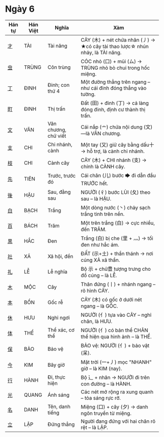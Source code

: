 <link href="styles.css" rel="stylesheet">

# Ngày 6

| Hán tự | Hán Việt | Nghĩa | Xàm |
| -------------------------------- | ------ | -------------- | ---------------------------------------------------------------------------- |
| [<span class="stroke-order">才</span>](https://mazii.net/vi-VN/search/kanji/javi/才) | TÀI | Tài năng | CÂY (木) + nét chứa nhân (丿) → ★có cây tài thao lược☆ nhún nhảy, là TÀI năng. |
| [<span class="stroke-order">虫</span>](https://mazii.net/vi-VN/search/kanji/javi/虫) | TRÙNG | Côn trùng | CÓC nhỏ (口) + mũi (ム) → TRÙNG nhỏ bò chui trong hốc miệng. |
| [<span class="stroke-order">丁</span>](https://mazii.net/vi-VN/search/kanji/javi/丁) | ĐINH | Đinh; con thứ 4 | Một đường thẳng trên ngang – như cái đinh đóng thẳng vào tường. |
| [<span class="stroke-order">町</span>](https://mazii.net/vi-VN/search/kanji/javi/町) | ĐINH | Thị trấn | Đất (田) + đinh (丁) → cả làng đóng đinh, định cư thành thị trấn. |
| [<span class="stroke-order">文</span>](https://mazii.net/vi-VN/search/kanji/javi/文) | VĂN | Văn chương, chữ viết | Cái nắp (亠) chứa nội dung (文)—là VĂN chương. |
| [<span class="stroke-order">支</span>](https://mazii.net/vi-VN/search/kanji/javi/支) | CHI | Chi nhánh, cành | Một tay (又) giữ cây bằng dấu十 → hỗ trợ, là cành chi nhánh. |
| [<span class="stroke-order">枝</span>](https://mazii.net/vi-VN/search/kanji/javi/枝) | CHI | Cành cây | CÂY (木) + CHI nhánh (支) → chính là CÀNH cây. |
| [<span class="stroke-order">先</span>](https://mazii.net/vi-VN/search/kanji/javi/先) | TIÊN | Trước, trước đó | Cái chân (儿) bước 🡆 đi dẫn đầu TRƯỚC hết. |
| [<span class="stroke-order">後</span>](https://mazii.net/vi-VN/search/kanji/javi/後) | HẬU | Sau, đằng sau | NGƯỜI (彳) bước LÙI (夂) theo sau – là HẬU. |
| [<span class="stroke-order">白</span>](https://mazii.net/vi-VN/search/kanji/javi/白) | BẠCH | Trắng | Một dòng nước (丶) chảy sạch trắng tinh trên nền. |
| [<span class="stroke-order">百</span>](https://mazii.net/vi-VN/search/kanji/javi/百) | BÁCH | Trăm | Một trên trắng (白) → cực nhiều, đến TRĂM. |
| [<span class="stroke-order">黒</span>](https://mazii.net/vi-VN/search/kanji/javi/黒) | HẮC | Đen | Trắng (白) bị che (里 + 灬) → tối đen như hắc ám. |
| [<span class="stroke-order">社</span>](https://mazii.net/vi-VN/search/kanji/javi/社) | XÃ | Xã hội, đền | ĐẤT (示+土) + thần thánh → nơi cúng XẢ xã thần. |
| [<span class="stroke-order">礼</span>](https://mazii.net/vi-VN/search/kanji/javi/礼) | LỄ | Lễ nghĩa | Bộ 示 + chữ豊 tượng trưng cho đồ cúng – là LỄ. |
| [<span class="stroke-order">木</span>](https://mazii.net/vi-VN/search/kanji/javi/木) | MỘC | Cây | Thân đứng (丨) + nhánh ngang – rõ hình CÂY. |
| [<span class="stroke-order">本</span>](https://mazii.net/vi-VN/search/kanji/javi/本) | BỔN | Gốc rễ | CÂY (木) có gốc ở dưới nét ngang – là GỐC. |
| [<span class="stroke-order">休</span>](https://mazii.net/vi-VN/search/kanji/javi/休) | HƯU | Nghỉ ngơi | NGƯỜI (亻) tựa vào CÂY – nghỉ chân, là HƯU. |
| [<span class="stroke-order">体</span>](https://mazii.net/vi-VN/search/kanji/javi/体) | THỂ | Thể xác, cơ thể | NGƯỜI (亻) có bản thể CHÂN thể hiện qua hình ảnh – là THỂ. |
| [<span class="stroke-order">保</span>](https://mazii.net/vi-VN/search/kanji/javi/保) | BẢO | Bảo vệ | BẢO vệ: NGƯỜI (亻) + bảo vật (呆). |
| [<span class="stroke-order">今</span>](https://mazii.net/vi-VN/search/kanji/javi/今) | KIM | Bây giờ | Mặt trời (一+丿) mọc "NHANH" giờ – là KIM (nay). |
| [<span class="stroke-order">行</span>](https://mazii.net/vi-VN/search/kanji/javi/行) | HÀNH | Đi, thực hiện | Bộ ⻌ + nhân → NGƯỜI đi trên con đường – là HÀNH. |
| [<span class="stroke-order">光</span>](https://mazii.net/vi-VN/search/kanji/javi/光) | QUANG | Ánh sáng | Các nét mở rộng ra xung quanh – tỏa sáng rực rỡ. |
| [<span class="stroke-order">名</span>](https://mazii.net/vi-VN/search/kanji/javi/名) | DANH | Tên, danh tiếng | Miệng (口) + cây (夕) → danh ngôn truyền từ miệng. |
| [<span class="stroke-order">立</span>](https://mazii.net/vi-VN/search/kanji/javi/立) | LẬP | Đứng thẳng | Người đang đứng với hai chân rõ rệt – là LẬP. |
